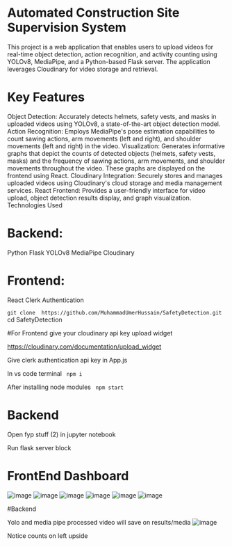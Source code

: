 #  Automated Construction Site Supervision System
This project is a web application that enables users to upload videos for real-time object detection, action recognition, and activity counting using YOLOv8, MediaPipe, and a Python-based Flask server. The application leverages Cloudinary for video storage and retrieval.

# Key Features

Object Detection: Accurately detects helmets, safety vests, and masks in uploaded videos using YOLOv8, a state-of-the-art object detection model.
Action Recognition: Employs MediaPipe's pose estimation capabilities to count sawing actions, arm movements (left and right), and shoulder movements (left and right) in the video.
Visualization: Generates informative graphs that depict the counts of detected objects (helmets, safety vests, masks) and the frequency of sawing actions, arm movements, and shoulder movements throughout the video. These graphs are displayed on the frontend using React.
Cloudinary Integration: Securely stores and manages uploaded videos using Cloudinary's cloud storage and media management services.
React Frontend: Provides a user-friendly interface for video upload, object detection results display, and graph visualization.
Technologies Used

# Backend:
Python
Flask
YOLOv8
MediaPipe
Cloudinary 
# Frontend:
React
Clerk Authentication

``` git clone  https://github.com/MuhammadUmerHussain/SafetyDetection.git ``` 
cd SafetyDetection

#For Frontend 
give your cloudinary api key upload widget 

https://cloudinary.com/documentation/upload_widget 

Give clerk authentication api key in App.js

In vs code terminal
``` npm i```

After installing node modules 
``` npm start```

# Backend 

Open fyp stuff (2) in jupyter notebook

Run flask server block


# FrontEnd Dashboard 
![image](https://github.com/MuhammadUmerHussain/SafetyDetection/assets/108338561/b7935901-de49-4228-997a-eca941a54008)
![image](https://github.com/MuhammadUmerHussain/SafetyDetection/assets/108338561/f1d849e0-cb98-4351-ac39-1187982729b7)
![image](https://github.com/MuhammadUmerHussain/SafetyDetection/assets/108338561/74fd7598-7767-4a37-87f2-ba5520272d28)
![image](https://github.com/MuhammadUmerHussain/SafetyDetection/assets/108338561/6ecbeb6f-5df2-4ce6-b2ef-97c596a88842)
![image](https://github.com/MuhammadUmerHussain/SafetyDetection/assets/108338561/0ea313c4-1140-4f20-b17f-62e722f3b570)
![image](https://github.com/MuhammadUmerHussain/SafetyDetection/assets/108338561/01777509-861e-42c9-8c07-3c5fbeac0722)

#Backend 

Yolo and media pipe processed video will save on results/media 
![image](https://github.com/MuhammadUmerHussain/SafetyDetection/assets/108338561/0af69be8-7d3a-4e10-8b08-f4a55829413b)

Notice counts on left upside 










